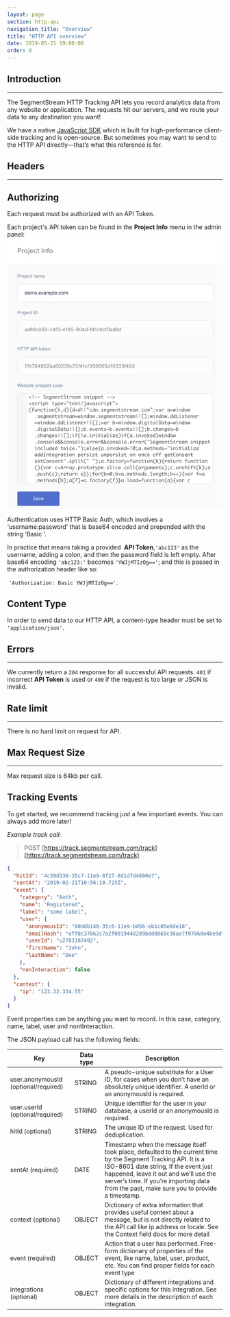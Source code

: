 ```yaml
---
layout: page
section: http-api
navigation_title: "Overview"
title: "HTTP API overview"
date: 2019-05-21 19:00:00
order: 0
---
```


## Introduction
------
The SegmentStream HTTP Tracking API lets you record analytics data from any website or application. The requests hit our servers, and we route your data to any destination you want!

We have a native [JavaScript SDK](https://github.com/segmentstream/digital-data-manager) which is built for high-performance client-side tracking and is open-source. But sometimes you may want to send to the HTTP API directly—that’s what this reference is for.

## Headers
------

## Authorizing

Each request must be authorized with an API Token.

Each project's API token can be found in the **Project Info** menu in the admin panel:
![](/img/project-info.png)

Authentication uses HTTP Basic Auth, which involves a ‘username:password’ that is base64 encoded and prepended with the string ‘Basic ‘.

In practice that means taking a provided  **API Token**,`'abc123'` as the username, adding a colon, and then the password field is left empty. After base64 encoding `'abc123:'` becomes `'YWJjMTIzOg=='`; and this is passed in the authorization header like so:

 `'Authorization: Basic YWJjMTIzOg=='`.

## Content Type

In order to send data to our HTTP API, a content-type header must be set to `'application/json'`.

## Errors
------

We currently return a `204` response for all successful API requests. `401` if incorrect **API Token** is used or `400` if the request is too large or JSON is invalid.

## Rate limit
------

There is no hard limit on request for API.

## Max Request Size
------

Max request size is 64kb per call.

## Tracking Events

To get started, we recommend tracking just a few important events. You can always add more later!

*Example track call:*

> POST [https://track.segmentstream.com/track](https://track.segmentstream.com/track)

```json
{
  "hitId": "4c59d330-35c7-11e9-8f27-8d1d7d4690e7",
  "sentAt": "2019-02-21T10:56:10.723Z",
  "event": {
    "category": "Auth",
    "name": "Registered",
    "label": "some label",
    "user": {
      "anonymousId": "80ddb140-35c6-11e9-bd56-eb1c05e6de18",
      "emailHash": "eff8c37862c7a2f0019448289bdd0869c30ae7f07060e4be9d",
      "userId": "u2783187492",
      "firstName": "John",
      "lastName": "Doe"
    },
    "nonInteraction": false
  },
  "context": {
    "ip": "123.22.334.55"
  }
}
```

Event properties can be anything you want to record. In this case, category, name, label, user and nontInteraction.

The JSON payload call has the following fields:

Key | Data type | Description
--- | --- | ---
user.anonymousId (optional/required) |	STRING |	A pseudo-unique substitute for a User ID, for cases when you don’t have an absolutely unique identifier. A userId or an anonymousId is required.
user.userId (optional/required) |	STRING |	Unique identifier for the user in your database, a userId or an anonymousId is required.
hitId (optional) |	STRING |	The unique ID of the request. Used for deduplication.
sentAt (required) |	DATE |	Timestamp when the message itself took place, defaulted to the current time by the Segment Tracking API. It is a ISO-8601 date string, If the event just happened, leave it out and we’ll use the server’s time. If you’re importing data from the past, make sure you to provide a timestamp.
context (optional) |	OBJECT |	Dictionary of extra information that provides useful context about a message, but is not directly related to the API call like ip address or locale. See the Context field docs for more detail
event (required) |	OBJECT |	Action that a user has performed. Free-form dictionary of properties of the event, like name, label, user, product, etc. You can find proper fields for each event type <HERE>
integrations (optional) |	OBJECT |	Dictionary of different integrations and specific options for this integration. See more details in the description of each integration.

